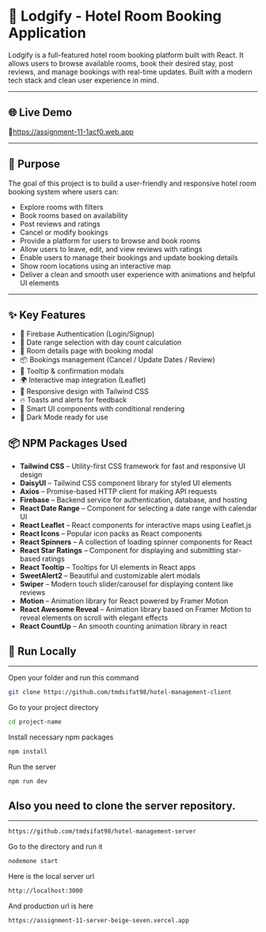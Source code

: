 # 🏨 Lodgify - Hotel Room Booking Application

Lodgify is a full-featured hotel room booking platform built with React. It allows users to browse available rooms, book their desired stay, post reviews, and manage bookings with real-time updates. Built with a modern tech stack and clean user experience in mind.

---

## 🌐 Live Demo

🔗https://assignment-11-1acf0.web.app

---

## 🎯 Purpose

The goal of this project is to build a user-friendly and responsive hotel room booking system where users can:

- Explore rooms with filters
- Book rooms based on availability
- Post reviews and ratings
- Cancel or modify bookings
- Provide a platform for users to browse and book rooms
- Allow users to leave, edit, and view reviews with ratings
- Enable users to manage their bookings and update booking details
- Show room locations using an interactive map
- Deliver a clean and smooth user experience with animations and helpful UI elements

---

## ✨ Key Features

- 🔐 Firebase Authentication (Login/Signup)
- 📅 Date range selection with day count calculation
- 🏨 Room details page with booking modal
- 📦 Bookings management (Cancel / Update Dates / Review)
- 💬 Tooltip & confirmation modals
- 🌍 Interactive map integration (Leaflet)
- 🔄 Responsive design with Tailwind CSS
- 🔥 Toasts and alerts for feedback
- 🧠 Smart UI components with conditional rendering
- 🌙 Dark Mode ready for use

## 📦 NPM Packages Used

- **Tailwind CSS** – Utility-first CSS framework for fast and responsive UI design
- **DaisyUI** – Tailwind CSS component library for styled UI elements
- **Axios** – Promise-based HTTP client for making API requests
- **Firebase** – Backend service for authentication, database, and hosting
- **React Date Range** – Component for selecting a date range with calendar UI
- **React Leaflet** – React components for interactive maps using Leaflet.js
- **React Icons** – Popular icon packs as React components
- **React Spinners** – A collection of loading spinner components for React
- **React Star Ratings** – Component for displaying and submitting star-based ratings
- **React Tooltip** – Tooltips for UI elements in React apps
- **SweetAlert2** – Beautiful and customizable alert modals
- **Swiper** – Modern touch slider/carousel for displaying content like reviews
- **Motion** – Animation library for React powered by Framer Motion
- **React Awesome Reveal** – Animation library based on Framer Motion to reveal elements on scroll with elegant effects
- **React CountUp** – An smooth counting animation library in react

## 🚀 Run Locally
---

Open your folder and run this command
```bash
git clone https://github.com/tmdsifat98/hotel-management-client
```
Go to your project directory
```bash
cd project-name
```
Install necessary npm packages
```bash
npm install
```
Run the server
```bash
npm run dev
```

## Also you need to clone the server repository.
---
```bash
https://github.com/tmdsifat98/hotel-management-server
```
Go to the directory and run it
```bash
nodemone start
```
Here is the local server url
```bash
http://localhost:3000
```
And production url is here
```bash
https://assignment-11-server-beige-seven.vercel.app
```
